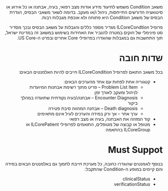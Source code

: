 <div dir="rtl" markdown="1">
משאב Condition משמש לתיעוד מידע אודות מצב רפואי, בעיה, אבחנה או כל אירוע או סיטואציה הדורשים התייחסות, ניהול ו/או מעקב. בדומה לשאר משאבי הבסיס, הגדרת הבסיס של משאב Condition היא פתוחה ולא אוכפת מגבלות רבות.

פרופיל ILCoreCondtion מגדיר מספר כללים והגבלות על משאב הבסיס ובכך מסדיר סט מינימלי של חוקים במטרה להגביר את האחידות בשימוש במשאב זה במדינת ישראל, תוך התחשבות גם במגבלות שהוגדרו בפרופילי Core אחרים ובפרט ה-US Core.

# שדות חובה

בכל משאב התואם לפרופיל ILCoreCondition חייבים להיות האלמנטים הבאים:

- קטגוריה אחת לפחות עם אחד מהערכים הבאים:
  - Problem List Item – פריט מתוך רשימת אבחנות המיועדות לניהול ומעקב לאורך זמן
  - Encounter Diagnosis – אבחנה\בעיה נקודתית שתועדה במהלך ביקור
  - Death diagnosis – אבחנה המהווה סיבת פטירה
  - ערך אחר – אך ורק במידה והערכים לעיל אינם מתאימים
- קוד המזהה את האבחנה, בעיה או מצב רפואי
- מטופל או קבוצה של מטופלים, התואמים לפרופילי ILCorePatient או ILCoreGroup בהתאמה

# Must Suppot

בנוסף לאמנטים שהוגדרו כחובה, כל מערכת חייבת לתמוך גם באלמנטים הבאים במידה והם קיימים במופע ה-Condition שהתקבל:

- clinicalStatus
- verificationStatus
</div>